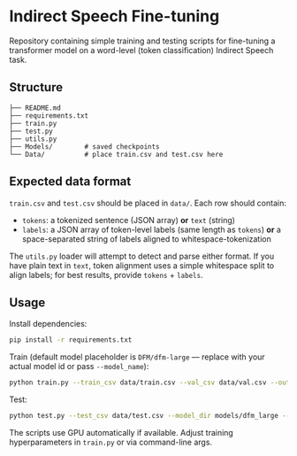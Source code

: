# Indirect Speech Fine-tuning 

Repository containing simple training and testing scripts for fine-tuning a transformer model on a word-level (token classification) Indirect Speech task.

## Structure
```
├── README.md
├── requirements.txt
├── train.py
├── test.py
├── utils.py
├── Models/        # saved checkpoints
└── Data/          # place train.csv and test.csv here
```

## Expected data format
`train.csv` and `test.csv` should be placed in `data/`. Each row should contain:
- `tokens`: a tokenized sentence (JSON array) **or** `text` (string)
- `labels`: a JSON array of token-level labels (same length as `tokens`) **or** a space-separated string of labels aligned to whitespace-tokenization

The `utils.py` loader will attempt to detect and parse either format. If you have plain text in `text`, token alignment uses a simple whitespace split to align labels; for best results, provide `tokens` + `labels`.

## Usage

Install dependencies:
```bash
pip install -r requirements.txt
```

Train (default model placeholder is `DFM/dfm-large` — replace with your actual model id or pass `--model_name`):
```bash
python train.py --train_csv data/train.csv --val_csv data/val.csv --output_dir models/dfm_large
```

Test:
```bash
python test.py --test_csv data/test.csv --model_dir models/dfm_large --output report_test.json
```

The scripts use GPU automatically if available. Adjust training hyperparameters in `train.py` or via command-line args.
